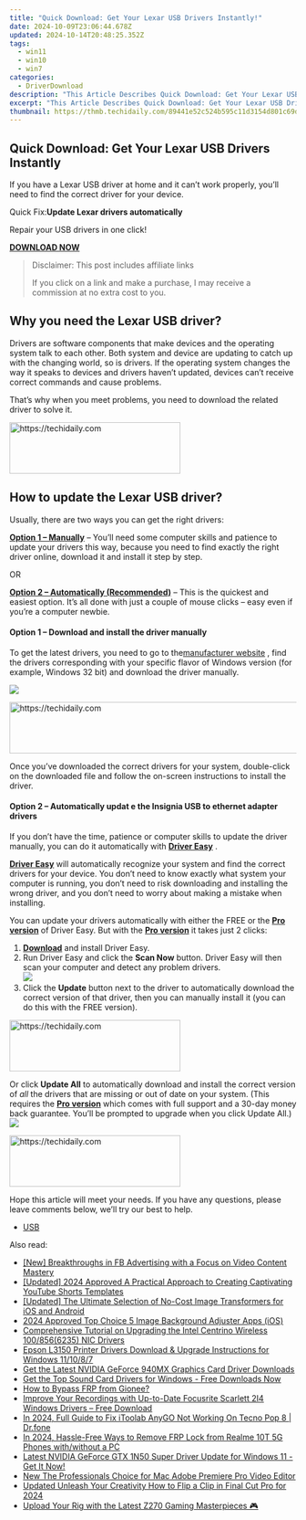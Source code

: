 ```yaml
---
title: "Quick Download: Get Your Lexar USB Drivers Instantly!"
date: 2024-10-09T23:06:44.678Z
updated: 2024-10-14T20:48:25.352Z
tags:
  - win11
  - win10
  - win7
categories:
  - DriverDownload
description: "This Article Describes Quick Download: Get Your Lexar USB Drivers Instantly!"
excerpt: "This Article Describes Quick Download: Get Your Lexar USB Drivers Instantly!"
thumbnail: https://thmb.techidaily.com/89441e52c524b595c11d3154d801c69d4c1e26e0cadba6aa4959212fd46b070e.jpg
---
```


## Quick Download: Get Your Lexar USB Drivers Instantly

If you have a Lexar USB driver at home and it can’t work properly, you’ll need to find the correct driver for your device.

 Quick Fix:**Update Lexar drivers automatically**

 Repair your USB drivers in one click!

[**DOWNLOAD NOW**](https://tools.techidaily.com/drivereasy/download/)

>  Disclaimer: This post includes affiliate links
>
>  If you click on a link and make a purchase, I may receive a commission at no extra cost to you.
>

## Why you need the Lexar USB driver?

 Drivers are software components that make devices and the operating system talk to each other. Both system and device are updating to catch up with the changing world, so is drivers. If the operating system changes the way it speaks to devices and drivers haven’t updated, devices can’t receive correct commands and cause problems.

 That’s why when you meet problems, you need to download the related driver to solve it.

<!-- affiliate ads begin -->
<a href="https://aligracehair.sjv.io/c/5597632/1925468/19272" target="_top" id="1925468">
  <img src="//a.impactradius-go.com/display-ad/19272-1925468" border="0" alt="https://techidaily.com" width="300" height="90"/>
</a>
<img height="0" width="0" src="https://aligracehair.sjv.io/i/5597632/1925468/19272" style="position:absolute;visibility:hidden;" border="0" />
<!-- affiliate ads end -->

## How to update the Lexar USB driver?

Usually, there are two ways you can get the right drivers:

**[Option 1 – Manually](https://tools.techidaily.com/drivereasy/download/)**  – You’ll need some computer skills and patience to update your drivers this way, because you need to find exactly the right driver online, download it and install it step by step.

OR

**[Option 2 – Automatically (Recommended)](https://www.drivereasy.com/knowledge/download-lexar-usb-driver/#op2)**  – This is the quickest and easiest option. It’s all done with just a couple of mouse clicks – easy even if you’re a computer newbie.

#### **Option 1 – Download and install the driver manually**

 To get the latest drivers, you need to go to the[manufacturer website](https://www.lexar.com/support/downloads/) , find the drivers corresponding with your specific flavor of Windows version (for example, Windows 32 bit) and download the driver manually.

![](https://images.drivereasy.com/wp-content/uploads/2019/10/lexar-1024x717.jpg)

<!-- affiliate ads begin -->
<a href="https://malaysia-healthcare-travel-council.pxf.io/c/5597632/1557747/17382" target="_top" id="1557747">
  <img src="//a.impactradius-go.com/display-ad/17382-1557747" border="0" alt="https://techidaily.com" width="728" height="90"/>
</a>
<img height="0" width="0" src="https://malaysia-healthcare-travel-council.pxf.io/i/5597632/1557747/17382" style="position:absolute;visibility:hidden;" border="0" />
<!-- affiliate ads end -->

 Once you’ve downloaded the correct drivers for your system, double-click on the downloaded file and follow the on-screen instructions to install the driver.

#### **Option 2 – Automatically updat** e the Insignia USB to ethernet adapter drive**rs**

 If you don’t have the time, patience or computer skills to update the driver manually, you can do it automatically with **[Driver Easy](https://tools.techidaily.com/drivereasy/download/)**  .

**[Driver Easy](https://tools.techidaily.com/drivereasy/download/)**  will automatically recognize your system and find the correct drivers for your device. You don’t need to know exactly what system your computer is running, you don’t need to risk downloading and installing the wrong driver, and you don’t need to worry about making a mistake when installing.

 You can update your drivers automatically with either the FREE or the **[Pro version](https://tools.techidaily.com/drivereasy/download/)**  of Driver Easy. But with the **[Pro version](https://tools.techidaily.com/drivereasy/download/)**  it takes just 2 clicks:

1. **[Download](https://tools.techidaily.com/drivereasy/download/)**  and install Driver Easy.
2. Run Driver Easy and click the **Scan Now** button. Driver Easy will then scan your computer and detect any problem drivers.  
![](https://images.drivereasy.com/wp-content/uploads/2019/10/12.jpg)
3. Click the **Update** button next to the driver to automatically download the correct version of that driver, then you can manually install it (you can do this with the FREE version).  

<!-- affiliate ads begin -->
<a href="https://aligracehair.sjv.io/c/5597632/2036496/19272" target="_top" id="2036496">
  <img src="//a.impactradius-go.com/display-ad/19272-2036496" border="0" alt="https://techidaily.com" width="300" height="90"/>
</a>
<img height="0" width="0" src="https://aligracehair.sjv.io/i/5597632/2036496/19272" style="position:absolute;visibility:hidden;" border="0" />
<!-- affiliate ads end -->

 Or click **Update All** to automatically download and install the correct version of _all_ the drivers that are missing or out of date on your system. (This requires the **[Pro version](https://tools.techidaily.com/drivereasy/download/)**  which comes with full support and a 30-day money back guarantee. You’ll be prompted to upgrade when you click Update All.)  
![](https://images.drivereasy.com/wp-content/uploads/2019/10/usb-1.jpg)

<!-- affiliate ads begin -->
<a href="https://25home.pxf.io/c/5597632/2148646/16836" target="_top" id="2148646">
  <img src="//a.impactradius-go.com/display-ad/16836-2148646" border="0" alt="https://techidaily.com" width="300" height="90"/>
</a>
<img height="0" width="0" src="https://25home.pxf.io/i/5597632/2148646/16836" style="position:absolute;visibility:hidden;" border="0" />
<!-- affiliate ads end -->

 Hope this article will meet your needs. If you have any questions, please leave comments below, we’ll try our best to help.

* [USB](https://tools.techidaily.com/drivereasy/download/)

<ins class="adsbygoogle"
     style="display:block"
     data-ad-format="autorelaxed"
     data-ad-client="ca-pub-7571918770474297"
     data-ad-slot="1223367746"></ins>

<ins class="adsbygoogle"
     style="display:block"
     data-ad-client="ca-pub-7571918770474297"
     data-ad-slot="8358498916"
     data-ad-format="auto"
     data-full-width-responsive="true"></ins>

<span class="atpl-alsoreadstyle">Also read:</span>
<div><ul>
<li><a href="https://facebook-video-files.techidaily.com/new-breakthroughs-in-fb-advertising-with-a-focus-on-video-content-mastery/"><u>[New] Breakthroughs in FB Advertising with a Focus on Video Content Mastery</u></a></li>
<li><a href="https://facebook-record-videos.techidaily.com/updated-2024-approved-a-practical-approach-to-creating-captivating-youtube-shorts-templates/"><u>[Updated] 2024 Approved A Practical Approach to Creating Captivating YouTube Shorts Templates</u></a></li>
<li><a href="https://some-approaches.techidaily.com/updated-the-ultimate-selection-of-no-cost-image-transformers-for-ios-and-android/"><u>[Updated] The Ultimate Selection of No-Cost Image Transformers for iOS and Android</u></a></li>
<li><a href="https://fox-cloud.techidaily.com/2024-approved-top-choice-5-image-background-adjuster-apps-ios/"><u>2024 Approved Top Choice 5 Image Background Adjuster Apps (iOS)</u></a></li>
<li><a href="https://win-amazing.techidaily.com/comprehensive-tutorial-on-upgrading-the-intel-centrino-wireless-1008566235-nic-drivers/"><u>Comprehensive Tutorial on Upgrading the Intel Centrino Wireless 100/856(6235) NIC Drivers</u></a></li>
<li><a href="https://win-amazing.techidaily.com/epson-l3150-printer-drivers-download-and-upgrade-instructions-for-windows-111087/"><u>Epson L3150 Printer Drivers Download & Upgrade Instructions for Windows 11/10/8/7</u></a></li>
<li><a href="https://win-amazing.techidaily.com/get-the-latest-nvidia-geforce-940mx-graphics-card-driver-downloads/"><u>Get the Latest NVIDIA GeForce 940MX Graphics Card Driver Downloads</u></a></li>
<li><a href="https://win-amazing.techidaily.com/get-the-top-sound-card-drivers-for-windows-free-downloads-now/"><u>Get the Top Sound Card Drivers for Windows - Free Downloads Now</u></a></li>
<li><a href="https://android-frp.techidaily.com/how-to-bypass-frp-from-gionee-by-drfone-android/"><u>How to Bypass FRP from Gionee?</u></a></li>
<li><a href="https://win-amazing.techidaily.com/1722958885998-improve-your-recordings-with-up-to-date-focusrite-scarlett-2i4-windows-drivers-free-download/"><u>Improve Your Recordings with Up-to-Date Focusrite Scarlett 2I4 Windows Drivers – Free Download</u></a></li>
<li><a href="https://review-topics.techidaily.com/in-2024-full-guide-to-fix-itoolab-anygo-not-working-on-tecno-pop-8-drfone-by-drfone-virtual-android/"><u>In 2024, Full Guide to Fix iToolab AnyGO Not Working On Tecno Pop 8 | Dr.fone</u></a></li>
<li><a href="https://bypass-frp.techidaily.com/in-2024-hassle-free-ways-to-remove-frp-lock-from-realme-10t-5g-phones-withwithout-a-pc-by-drfone-android/"><u>In 2024, Hassle-Free Ways to Remove FRP Lock from Realme 10T 5G Phones with/without a PC</u></a></li>
<li><a href="https://win-amazing.techidaily.com/1722953003138-latest-nvidia-geforce-gtx-1n50-super-driver-update-for-windows-11-get-it-now/"><u>Latest NVIDIA GeForce GTX 1N50 Super Driver Update for Windows 11 - Get It Now!</u></a></li>
<li><a href="https://smart-video-editing.techidaily.com/new-the-professionals-choice-for-mac-adobe-premiere-pro-video-editor/"><u>New The Professionals Choice for Mac Adobe Premiere Pro Video Editor</u></a></li>
<li><a href="https://smart-video-creator.techidaily.com/updated-unleash-your-creativity-how-to-flip-a-clip-in-final-cut-pro-for-2024/"><u>Updated Unleash Your Creativity How to Flip a Clip in Final Cut Pro for 2024</u></a></li>
<li><a href="https://win-amazing.techidaily.com/upload-your-rig-with-the-latest-z270-gaming-masterpieces/"><u>Upload Your Rig with the Latest Z270 Gaming Masterpieces 🎮</u></a></li>
</ul></div>

